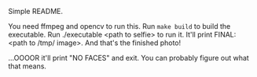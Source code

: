 Simple README.


You need ffmpeg and opencv to run this. Run `make build` to build the executable. Run ./executable \<path to selfie\> to run it. It'll print FINAL: \<path to /tmp/ image\>. And that's the finished photo!


...OOOOR it'll print "NO FACES" and exit. You can probably figure out what that means.
